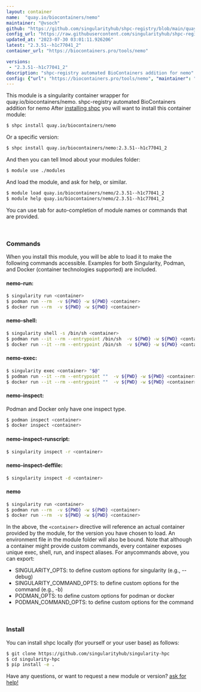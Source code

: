 ```yaml
---
layout: container
name:  "quay.io/biocontainers/nemo"
maintainer: "@vsoch"
github: "https://github.com/singularityhub/shpc-registry/blob/main/quay.io/biocontainers/nemo/container.yaml"
config_url: "https://raw.githubusercontent.com/singularityhub/shpc-registry/main/quay.io/biocontainers/nemo/container.yaml"
updated_at: "2023-07-30 03:01:11.926206"
latest: "2.3.51--h1c77041_2"
container_url: "https://biocontainers.pro/tools/nemo"

versions:
 - "2.3.51--h1c77041_2"
description: "shpc-registry automated BioContainers addition for nemo"
config: {"url": "https://biocontainers.pro/tools/nemo", "maintainer": "@vsoch", "description": "shpc-registry automated BioContainers addition for nemo", "latest": {"2.3.51--h1c77041_2": "sha256:f31653d21d25f5a27443e4ab5ae4870f64ba47422e1f50f369850ad96d12ca99"}, "tags": {"2.3.51--h1c77041_2": "sha256:f31653d21d25f5a27443e4ab5ae4870f64ba47422e1f50f369850ad96d12ca99"}, "docker": "quay.io/biocontainers/nemo"}
---
```


This module is a singularity container wrapper for quay.io/biocontainers/nemo.
shpc-registry automated BioContainers addition for nemo
After [installing shpc](#install) you will want to install this container module:


```bash
$ shpc install quay.io/biocontainers/nemo
```

Or a specific version:

```bash
$ shpc install quay.io/biocontainers/nemo:2.3.51--h1c77041_2
```

And then you can tell lmod about your modules folder:

```bash
$ module use ./modules
```

And load the module, and ask for help, or similar.

```bash
$ module load quay.io/biocontainers/nemo/2.3.51--h1c77041_2
$ module help quay.io/biocontainers/nemo/2.3.51--h1c77041_2
```

You can use tab for auto-completion of module names or commands that are provided.

<br>

### Commands

When you install this module, you will be able to load it to make the following commands accessible.
Examples for both Singularity, Podman, and Docker (container technologies supported) are included.

#### nemo-run:

```bash
$ singularity run <container>
$ podman run --rm  -v ${PWD} -w ${PWD} <container>
$ docker run --rm  -v ${PWD} -w ${PWD} <container>
```

#### nemo-shell:

```bash
$ singularity shell -s /bin/sh <container>
$ podman run --it --rm --entrypoint /bin/sh  -v ${PWD} -w ${PWD} <container>
$ docker run --it --rm --entrypoint /bin/sh  -v ${PWD} -w ${PWD} <container>
```

#### nemo-exec:

```bash
$ singularity exec <container> "$@"
$ podman run --it --rm --entrypoint ""  -v ${PWD} -w ${PWD} <container> "$@"
$ docker run --it --rm --entrypoint ""  -v ${PWD} -w ${PWD} <container> "$@"
```

#### nemo-inspect:

Podman and Docker only have one inspect type.

```bash
$ podman inspect <container>
$ docker inspect <container>
```

#### nemo-inspect-runscript:

```bash
$ singularity inspect -r <container>
```

#### nemo-inspect-deffile:

```bash
$ singularity inspect -d <container>
```



#### nemo

```bash
$ singularity run <container>
$ podman run --rm  -v ${PWD} -w ${PWD} <container>
$ docker run --rm  -v ${PWD} -w ${PWD} <container>
```


In the above, the `<container>` directive will reference an actual container provided
by the module, for the version you have chosen to load. An environment file in the
module folder will also be bound. Note that although a container
might provide custom commands, every container exposes unique exec, shell, run, and
inspect aliases. For anycommands above, you can export:

 - SINGULARITY_OPTS: to define custom options for singularity (e.g., --debug)
 - SINGULARITY_COMMAND_OPTS: to define custom options for the command (e.g., -b)
 - PODMAN_OPTS: to define custom options for podman or docker
 - PODMAN_COMMAND_OPTS: to define custom options for the command

<br>

### Install

You can install shpc locally (for yourself or your user base) as follows:

```bash
$ git clone https://github.com/singularityhub/singularity-hpc
$ cd singularity-hpc
$ pip install -e .
```

Have any questions, or want to request a new module or version? [ask for help!](https://github.com/singularityhub/singularity-hpc/issues)
